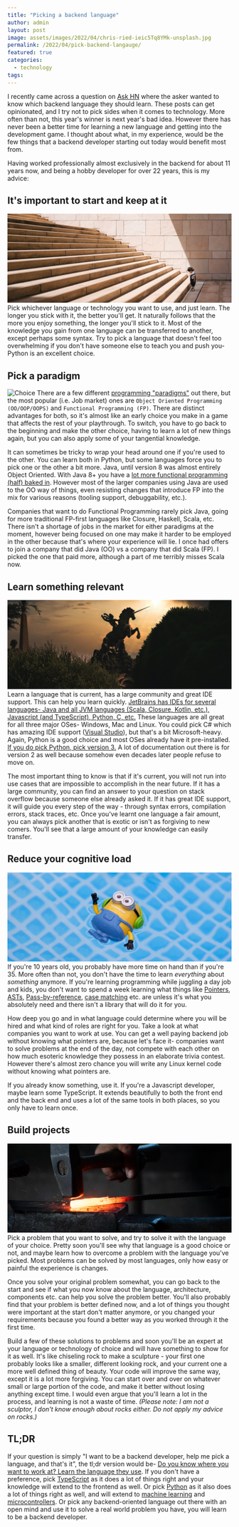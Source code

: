 ```yaml
---
title: "Picking a backend language"
author: admin
layout: post
image: assets/images/2022/04/chris-ried-ieic5Tq8YMk-unsplash.jpg
permalink: /2022/04/pick-backend-langauge/
featured: true
categories:
  - technology
tags:
---
```


I recently came across a question on [Ask HN](https://news.ycombinator.com/item?id=31158970) where the asker wanted to know which backend language they should learn. These posts can get opinionated, and I try not to pick sides when it comes to technology. More often than not, this year's winner is next year's bad idea. However there has never been a better time for learning a new language and getting into the development game. I thought about what, in my experience, would be the few things that a backend developer starting out today would benefit most from.

Having worked professionally almost exclusively in the backend for about 11 years now, and being a hobby developer for over 22 years, this is my advice:

## It's important to start and keep at it
<img src="/assets/images/2022/04/jukan-tateisi-bJhT_8nbUA0-unsplash.jpg" alt="Get started" width="800"
  height="200" style="object-fit: cover;"/>
Pick whichever language or technology you want to use, and just learn. The longer you stick with it, the better you'll get. It naturally follows that the more you enjoy something, the longer you'll stick to it. Most of the knowledge you gain from one language can be transferred to another, except perhaps some syntax. Try to pick a language that doesn't feel too overwhelming if you don't have someone else to teach you and push you- Python is an excellent choice.

## Pick a paradigm
<img src="/assets/images/2022/04/damian-siodlak-KyCzR06ypjI-unsplash.jpg" alt="Choice" width="800"
  height="200" style="object-fit: cover;"/>
There are a few different [programming "paradigms"](https://en.wikipedia.org/wiki/Programming_paradigm) out there, but the most popular (i.e. Job market) ones are `Object Oriented Programming (OO/OOP/OOPS)` and `Functional Programming (FP)`. There are distinct advantages for both, so it's almost like an early choice you make in a game that affects the rest of your playthrough. To switch, you have to go back to the beginning and make the other choice, having to learn a lot of new things again, but you can also apply some of your tangential knowledge.

It can sometimes be tricky to wrap your head around one if you're used to the other. You can learn both in Python, but some languages force you to pick one or the other a bit more. Java, until version 8 was almost entirely Object Oriented. With Java 8+ you have a [lot more functional programming (half) baked in](https://www.baeldung.com/java-8-functional-interfaces). However most of the larger companies using Java are used to the OO way of things, even resisting changes that introduce FP into the mix for various reasons (tooling support, debuggability, etc.).

Companies that want to do Functional Programming rarely pick Java, going for more traditional FP-first languages like Closure, Haskell, Scala, etc. There isn't a shortage of jobs in the market for either paradigms at the moment, however being focused on one may make it harder to be employed in the other because that's where your experience will lie. I once had offers to join a company that did Java (OO) vs a company that did Scala (FP). I picked the one that paid more, although a part of me terribly misses Scala now. 

## Learn something relevant
<img src="/assets/images/2022/04/paul-bill-U2TjtLJe4Z0-unsplash.jpg" alt="Get started" width="800"
  height="200" style="object-fit: cover;"/>
Learn a language that is current, has a large community and great IDE support. This can help you learn quickly. [JetBrains has IDEs for several languages- Java and all JVM languages (Scala, Closure, Kotlin, etc.), Javascript (and TypeScript), Python, C, etc.](https://www.jetbrains.com/products/#type=ide) These languages are all great for all three major OSes- Windows, Mac and Linux. You could pick C# which has amazing IDE support ([Visual Studio](https://visualstudio.microsoft.com/)), but that's a bit Microsoft-heavy. Again, Python is a good choice and most OSes already have it pre-installed. [If you do pick Python, pick version 3.](https://www.python.org/doc/sunset-python-2/) A lot of documentation out there is for version 2 as well because somehow even decades later people refuse to move on.

The most important thing to know is that if it's current, you will not run into use cases that are impossible to accomplish in the near future. If it has a large community, you can find an answer to your question on stack overflow because someone else already asked it. If it has great IDE support, it will guide you every step of the way - through syntax errors, compilation errors, stack traces, etc. Once you've learnt one language a fair amount, you can always pick another that is exotic or isn't as forgiving to new comers. You'll see that a large amount of your knowledge can easily transfer. 

## Reduce your cognitive load
<img src="/assets/images/2022/04/magda-v-yrrR17aAGiQ-unsplash.jpg" alt="Choice" width="800"
  height="200" style="object-fit: cover;"/>
If you're 10 years old, you probably have more time on hand than if you're 35. More often than not, you don't have the time to learn *everything* about *something* anymore. If you're learning programming while juggling a day job and kids, you don't want to spend a week learning what things like [Pointers](https://en.wikipedia.org/wiki/Pointer_(computer_programming)), [ASTs](https://en.wikipedia.org/wiki/Abstract_syntax_tree), [Pass-by-reference](https://en.wikipedia.org/wiki/Evaluation_strategy#Call_by_reference), [case matching](https://docs.scala-lang.org/tour/pattern-matching.html) etc. are unless it's what you absolutely need and there isn't a library that will do it for you.

How deep you go and in what language could determine where you will be hired and what kind of roles are right for you. Take a look at what companies you want to work at use. You can get a well paying backend job without knowing what pointers are, because let's face it- companies want to solve problems at the end of the day, not compete with each other on how much esoteric knowledge they possess in an elaborate trivia contest. However there's almost zero chance you will write any Linux kernel code without knowing what pointers are.

If you already know something, use it. If you're a Javascript developer, maybe learn some TypeScript. It extends beautifully to both the front end and the back end and uses a lot of the same tools in both places, so you only have to learn once.

## Build projects
<img src="/assets/images/2022/04/hannah-gibbs-BINLgyrG_fI-unsplash.jpg" alt="Choice" width="800"
  height="200" style="object-fit: cover;"/>
Pick a problem that you want to solve, and try to solve it with the language of your choice. Pretty soon you'll see why that language is a good choice or not, and maybe learn how to overcome a problem with the language you've picked. Most problems can be solved by most languages, only how easy or painful the experience is changes.

Once you solve your original problem somewhat, you can go back to the start and see if what you now know about the language, architecture, components etc. can help you solve the problem better. You'll also probably find that your problem is better defined now, and a lot of things you thought were important at the start don't matter anymore, or you changed your requirements because you found a better way as you worked through it the first time. 

Build a few of these solutions to problems and soon you'll be an expert at your language or technology of choice and will have something to show for it as well. It's like chiseling rock to make a sculpture - your first one probably looks like a smaller, different looking rock, and your current one a more well defined thing of beauty. Your code will improve the same way, except it is a lot more forgiving. You can start over and over on whatever small or large portion of the code, and make it better without losing anything except time. I would even argue that you'll learn a lot in the process, and learning is not a waste of time. *(Please note: I am not a sculptor, I don't know enough about rocks either. Do not apply my advice on rocks.)*

## TL;DR
If your question is simply "I want to be a backend developer, help me pick a language, and that's it", the tl;dr version would be- [Do you know where you want to work at? Learn the language they use](https://en.wikipedia.org/wiki/Programming_languages_used_in_most_popular_websites). If you don't have a preference, pick [TypeScript](https://www.typescriptlang.org/docs/handbook/typescript-from-scratch.html) as it does a lot of things right and your knowledge will extend to the frontend as well. Or pick [Python](https://www.pythontutorial.net/getting-started/) as it also does a lot of things right as well, and will extend to [machine learning](https://scikit-learn.org/stable/) and [microcontrollers](https://micropython.org/). Or pick any backend-oriented language out there with an open mind and use it to solve a real world problem you have, you will learn to be a backend developer.
